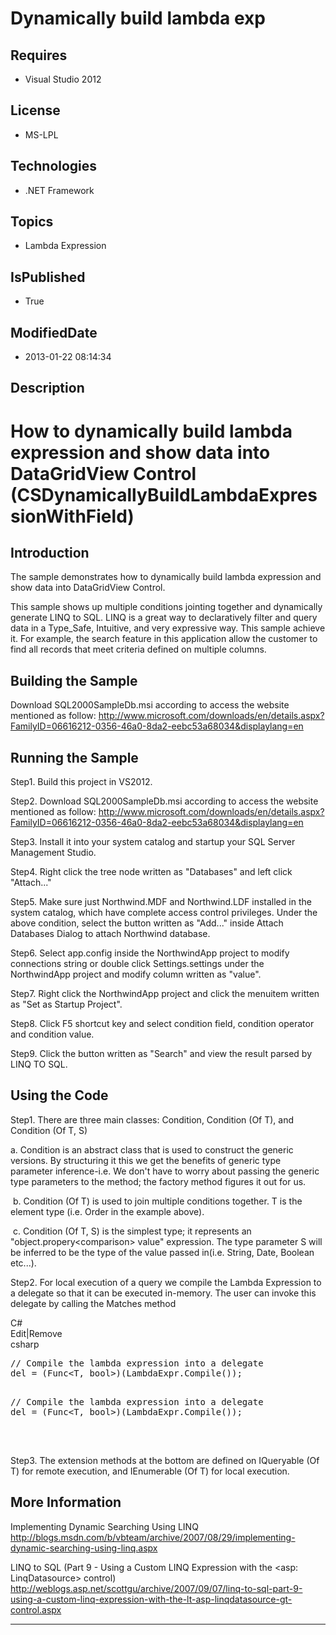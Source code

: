 # Dynamically build lambda exp
## Requires
* Visual Studio 2012
## License
* MS-LPL
## Technologies
* .NET Framework
## Topics
* Lambda Expression
## IsPublished
* True
## ModifiedDate
* 2013-01-22 08:14:34
## Description

<h1>How to dynamically build lambda expression and show data into DataGridView Control (CSDynamicallyBuildLambdaExpressionWithField)</h1>
<h2>Introduction</h2>
<p class="MsoNormal">The sample demonstrates how to dynamically build lambda expression and show data into DataGridView Control.</p>
<p class="MsoNormal">This sample shows up multiple conditions jointing together and dynamically generate LINQ to SQL. LINQ is a great way to declaratively filter and query data in a Type_Safe, Intuitive, and very expressive way. This sample achieve it. For
 example, the search feature in this application allow the customer to find all records that meet criteria defined on multiple columns.</p>
<h2>Building the Sample</h2>
<p class="MsoNormal">Download SQL2000SampleDb.msi according to access the website mentioned as follow:
<a href="http://www.microsoft.com/downloads/en/details.aspx?FamilyID=06616212-0356-46a0-8da2-eebc53a68034&displaylang=en">
http://www.microsoft.com/downloads/en/details.aspx?FamilyID=06616212-0356-46a0-8da2-eebc53a68034&amp;displaylang=en</a>
</p>
<h2>Running the Sample</h2>
<p class="MsoNormal">Step1. Build this project in VS2012.</p>
<p class="MsoNormal">Step2. Download SQL2000SampleDb.msi according to access the website mentioned as follow:
<a href="http://www.microsoft.com/downloads/en/details.aspx?FamilyID=06616212-0356-46a0-8da2-eebc53a68034&displaylang=en">
http://www.microsoft.com/downloads/en/details.aspx?FamilyID=06616212-0356-46a0-8da2-eebc53a68034&amp;displaylang=en</a>
</p>
<p class="MsoNormal">Step3. Install it into your system catalog and startup your SQL Server Management Studio.
</p>
<p class="MsoNormal">Step4. Right click the tree node written as &quot;Databases&quot; and left click &quot;Attach...&quot;
</p>
<p class="MsoNormal">Step5. Make sure just Northwind.MDF and Northwind.LDF installed in the system catalog, which have complete access control privileges. Under the above condition, select the button written as &quot;Add...&quot; inside Attach Databases Dialog
 to attach Northwind database. </p>
<p class="MsoNormal">Step6. Select app.config inside the NorthwindApp project to modify connections string or double click Settings.settings under the NorthwindApp project and modify column written as &quot;value&quot;.
</p>
<p class="MsoNormal">Step7. Right click the NorthwindApp project and click the menuitem written as &quot;Set as Startup Project&quot;.
</p>
<p class="MsoNormal">Step8. Click F5 shortcut key and select condition field, condition operator and condition value.
</p>
<p class="MsoNormal">Step9. Click the button written as &quot;Search&quot; and view the result parsed by LINQ TO SQL.</p>
<p class="MsoNormal"></p>
<h2>Using the Code</h2>
<p class="MsoNormal">Step1. There are three main classes: Condition, Condition (Of T), and Condition (Of T, S)</p>
<p class="MsoNormal">a. Condition is an abstract class that is used to construct the generic versions. By structuring it this we get the benefits of generic type parameter inference-i.e. We don't have to worry about passing the generic type parameters to
 the method; the factory method figures it out for us.</p>
<p class="MsoNormal"><span style="">&nbsp;</span>b. Condition (Of T) is used to join multiple conditions together. T is the element type (i.e. Order in the example above).</p>
<p class="MsoNormal"><span style="">&nbsp;</span>c. Condition (Of T, S) is the simplest type; it represents an &quot;object.propery&lt;comparison&gt; value&quot; expression. The type parameter S will be inferred to be the type of the value passed in(i.e.
 String, Date, Boolean etc...).</p>
<p class="MsoNormal">Step2. For local execution of a query we compile the Lambda Expression to a delegate so that it can be executed in-memory. The user can invoke this delegate by calling the Matches method</p>
<div class="scriptcode">
<div class="pluginEditHolder" pluginCommand="mceScriptCode">
<div class="title"><span>C#</span></div>
<div class="pluginLinkHolder"><span class="pluginEditHolderLink">Edit</span>|<span class="pluginRemoveHolderLink">Remove</span>
</div>
<span class="hidden">csharp</span>
<pre class="hidden">
// Compile the lambda expression into a delegate
del = (Func&lt;T, bool&gt;)(LambdaExpr.Compile());

</pre>
<pre id="codePreview" class="csharp">
// Compile the lambda expression into a delegate
del = (Func&lt;T, bool&gt;)(LambdaExpr.Compile());

</pre>
</div>
</div>
<div class="endscriptcode">&nbsp;</div>
<p class="MsoNormal">Step3. The extension methods at the bottom are defined on IQueryable (Of T) for remote execution, and IEnumerable (Of T) for local execution.</p>
<h2>More Information</h2>
<p class="MsoNormal">Implementing Dynamic Searching Using LINQ <a href="http://blogs.msdn.com/b/vbteam/archive/2007/08/29/implementing-dynamic-searching-using-linq.aspx">
http://blogs.msdn.com/b/vbteam/archive/2007/08/29/implementing-dynamic-searching-using-linq.aspx</a>
</p>
<p class="MsoNormal">LINQ to SQL (Part 9 - Using a Custom LINQ Expression with the &lt;asp: LinqDatasource&gt; control)
<a href="http://weblogs.asp.net/scottgu/archive/2007/09/07/linq-to-sql-part-9-using-a-custom-linq-expression-with-the-lt-asp-linqdatasource-gt-control.aspx">
http://weblogs.asp.net/scottgu/archive/2007/09/07/linq-to-sql-part-9-using-a-custom-linq-expression-with-the-lt-asp-linqdatasource-gt-control.aspx</a>
</p>
<hr>
<div><a href="http://go.microsoft.com/?linkid=9759640" style="margin-top:3px"><img alt="" src="http://bit.ly/onecodelogo">
</a></div>
